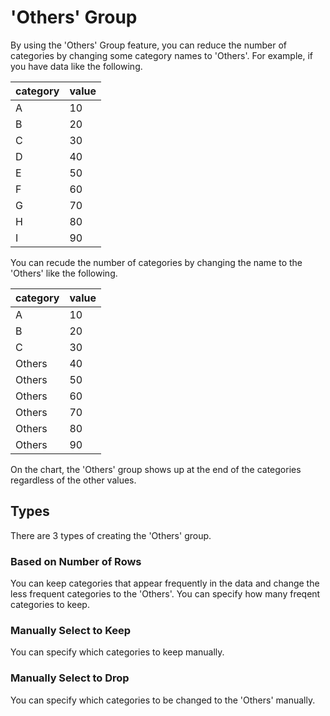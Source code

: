 # 'Others' Group

By using the 'Others' Group feature, you can reduce the number of categories by changing some category names to 'Others'. For example, if you have data like the following. 


|category|value|
|------|------|
|A|10|
|B|20|
|C|30|
|D|40|
|E|50|
|F|60|
|G|70|
|H|80|
|I|90|

You can recude the number of categories by changing the name to the 'Others' like the following.


|category|value|
|------|------|
|A|10|
|B|20|
|C|30|
|Others|40|
|Others|50|
|Others|60|
|Others|70|
|Others|80|
|Others|90|



On the chart, the 'Others' group shows up at the end of the categories regardless of the other values. 



## Types 

There are 3 types of creating the 'Others' group.


### Based on Number of Rows

You can keep categories that appear frequently in the data and change the less frequent categories to the 'Others'. You can specify how many freqent categories to keep.

### Manually Select to Keep

You can specify which categories to keep manually.

### Manually Select to Drop

You can specify which categories to be changed to the 'Others' manually.


